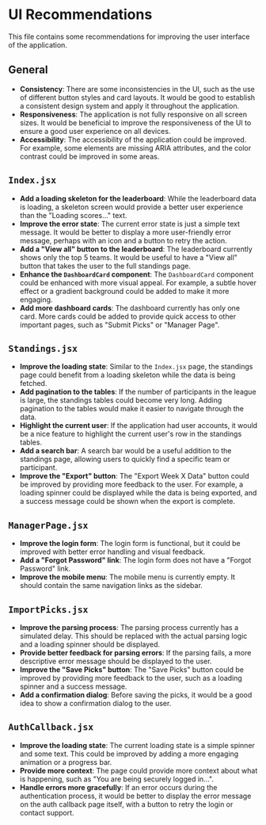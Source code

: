 # UI Recommendations

This file contains some recommendations for improving the user interface of the application.

## General

- **Consistency**: There are some inconsistencies in the UI, such as the use of different button styles and card layouts. It would be good to establish a consistent design system and apply it throughout the application.
- **Responsiveness**: The application is not fully responsive on all screen sizes. It would be beneficial to improve the responsiveness of the UI to ensure a good user experience on all devices.
- **Accessibility**: The accessibility of the application could be improved. For example, some elements are missing ARIA attributes, and the color contrast could be improved in some areas.

## `Index.jsx`

- **Add a loading skeleton for the leaderboard**: While the leaderboard data is loading, a skeleton screen would provide a better user experience than the "Loading scores..." text.
- **Improve the error state**: The current error state is just a simple text message. It would be better to display a more user-friendly error message, perhaps with an icon and a button to retry the action.
- **Add a "View all" button to the leaderboard**: The leaderboard currently shows only the top 5 teams. It would be useful to have a "View all" button that takes the user to the full standings page.
- **Enhance the `DashboardCard` component**: The `DashboardCard` component could be enhanced with more visual appeal. For example, a subtle hover effect or a gradient background could be added to make it more engaging.
- **Add more dashboard cards**: The dashboard currently has only one card. More cards could be added to provide quick access to other important pages, such as "Submit Picks" or "Manager Page".

## `Standings.jsx`

- **Improve the loading state**: Similar to the `Index.jsx` page, the standings page could benefit from a loading skeleton while the data is being fetched.
- **Add pagination to the tables**: If the number of participants in the league is large, the standings tables could become very long. Adding pagination to the tables would make it easier to navigate through the data.
- **Highlight the current user**: If the application had user accounts, it would be a nice feature to highlight the current user's row in the standings tables.
- **Add a search bar**: A search bar would be a useful addition to the standings page, allowing users to quickly find a specific team or participant.
- **Improve the "Export" button**: The "Export Week X Data" button could be improved by providing more feedback to the user. For example, a loading spinner could be displayed while the data is being exported, and a success message could be shown when the export is complete.

## `ManagerPage.jsx`

- **Improve the login form**: The login form is functional, but it could be improved with better error handling and visual feedback.
- **Add a "Forgot Password" link**: The login form does not have a "Forgot Password" link.
- **Improve the mobile menu**: The mobile menu is currently empty. It should contain the same navigation links as the sidebar.

## `ImportPicks.jsx`

- **Improve the parsing process**: The parsing process currently has a simulated delay. This should be replaced with the actual parsing logic and a loading spinner should be displayed.
- **Provide better feedback for parsing errors**: If the parsing fails, a more descriptive error message should be displayed to the user.
- **Improve the "Save Picks" button**: The "Save Picks" button could be improved by providing more feedback to the user, such as a loading spinner and a success message.
- **Add a confirmation dialog**: Before saving the picks, it would be a good idea to show a confirmation dialog to the user.

## `AuthCallback.jsx`

- **Improve the loading state**: The current loading state is a simple spinner and some text. This could be improved by adding a more engaging animation or a progress bar.
- **Provide more context**: The page could provide more context about what is happening, such as "You are being securely logged in...".
- **Handle errors more gracefully**: If an error occurs during the authentication process, it would be better to display the error message on the auth callback page itself, with a button to retry the login or contact support.
